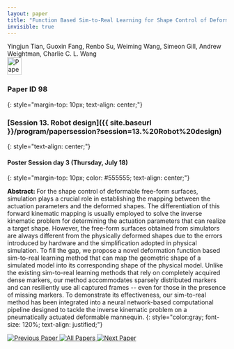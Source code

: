 ```yaml
---
layout: paper
title: "Function Based Sim-to-Real Learning for Shape Control of Deformable Free-form Surfaces"
invisible: true
---
```

<div class="paper-authors">
<div class="paper-author-box">
    <div class="paper-author-name">Yingjun Tian, Guoxin Fang, Renbo Su, Weiming Wang, Simeon Gill, Andrew Weightman, Charlie C. L. Wang</div>
    <div class="paper-author-uni"></div>
</div>

</div><div class="paper-pdf">
                <div> <a href="https://www.roboticsproceedings.org/rss20/p098.pdf"><img src="{{ site.baseurl }}/images/paper_link.png" alt="Paper Website" width = "33"  height = "40"/></a> </div>
                </div>

### Paper ID 98
{: style="margin-top: 10px; text-align: center;"}

### [Session 13. Robot design]({{ site.baseurl }}/program/papersession?session=13.%20Robot%20design)
{: style="text-align: center;"}

#### Poster Session day 3 (Thursday, July 18)
{: style="margin-top: 10px; color: #555555; text-align: center;"}

<b style="color: black;">Abstract: </b>For the shape control of deformable free-form surfaces, simulation plays a crucial role in establishing the mapping between the actuation parameters and the deformed shapes. The differentiation of this forward kinematic mapping is usually employed to solve the inverse kinematic problem for determining the actuation parameters that can realize a target shape. However, the free-form surfaces obtained from simulators are always different from the physically deformed shapes due to the errors introduced by hardware and the simplification adopted in physical simulation. To fill the gap, we propose a novel deformation function based sim-to-real learning method that can map the geometric shape of a simulated model into its corresponding shape of the physical model. Unlike the existing sim-to-real learning methods that rely on completely acquired dense markers, our method accommodates sparsely distributed markers and can resiliently use all captured frames -- even for those in the presence of missing markers. To demonstrate its effectiveness, our sim-to-real method has been integrated into a neural network-based computational pipeline designed to tackle the inverse kinematic problem on a pneumatically actuated deformable mannequin.
{: style="color:gray; font-size: 120%; text-align: justified;"}


<div class="paper-menu">
<a href="{{ site.baseurl }}/program/papers/097/"> <img src="{{ site.baseurl }}/images/previous_paper_icon.png" alt="Previous Paper" title="Previous Paper"/> </a>
<a href="{{ site.baseurl }}/program/papers"><img src="{{ site.baseurl }}/images/overview_icon.png" alt="All Papers" title="All Papers"/> </a>
<a href="{{ site.baseurl }}/program/papers/099/"> <img src="{{ site.baseurl }}/images/next_paper_icon.png" alt="Next Paper" title="Next Paper"/> </a>

</div>
